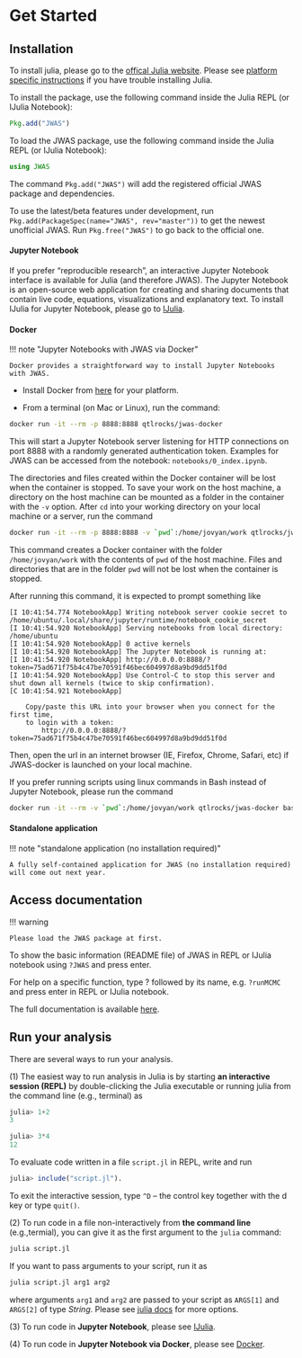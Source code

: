 # Get Started

## Installation

To install julia, please go to the [offical Julia website](https://julialang.org/downloads/).
Please see [platform specific instructions](https://julialang.org/downloads/platform.html)
if you have trouble installing Julia.

To install the package, use the following command inside the Julia REPL (or IJulia Notebook):
```julia
Pkg.add("JWAS")
```

To load the JWAS package, use the following command inside the Julia REPL (or IJulia Notebook):

```julia
using JWAS
```

The command `Pkg.add("JWAS")` will add the registered official JWAS package and dependencies.

To use the latest/beta features under development, run `Pkg.add(PackageSpec(name="JWAS", rev="master"))` to get the
newest unofficial JWAS. Run `Pkg.free("JWAS")` to go back to the official one.

#### Jupyter Notebook

If you prefer “reproducible research”, an interactive Jupyter Notebook interface is available
for Julia (and therefore JWAS). The Jupyter Notebook is an open-source web application for creating
and sharing documents that contain live code, equations, visualizations and explanatory text.
To install IJulia for Jupyter Notebook, please go to [IJulia](https://github.com/JuliaLang/IJulia.jl).

#### Docker


!!! note "Jupyter Notebooks with JWAS via Docker"

    Docker provides a straightforward way to install Jupyter Notebooks with JWAS.


- Install Docker from [here](https://docs.docker.com/install/) for your platform.

- From a terminal (on Mac or Linux), run the command:

```bash
docker run -it --rm -p 8888:8888 qtlrocks/jwas-docker
```

This will start a Jupyter Notebook server listening for HTTP connections on port 8888 with a randomly generated authentication
token. Examples for JWAS can be accessed from the notebook: `notebooks/0_index.ipynb`.

The directories and files created within the Docker container will be lost when the container is stopped. To save your work
on the host machine, a directory on the host machine can be mounted as a folder in the container with the `-v` option. After `cd` into your
working directory on your local machine or a server, run the command

```bash
docker run -it --rm -p 8888:8888 -v `pwd`:/home/jovyan/work qtlrocks/jwas-docker
```

This command creates a Docker container with the folder `/home/jovyan/work` with the contents of `pwd` of the host machine. Files and
directories that are in the folder `pwd` will not be lost when the container is stopped.  

After running this command, it is expected to prompt something like

```
[I 10:41:54.774 NotebookApp] Writing notebook server cookie secret to /home/ubuntu/.local/share/jupyter/runtime/notebook_cookie_secret
[I 10:41:54.920 NotebookApp] Serving notebooks from local directory: /home/ubuntu
[I 10:41:54.920 NotebookApp] 0 active kernels
[I 10:41:54.920 NotebookApp] The Jupyter Notebook is running at:
[I 10:41:54.920 NotebookApp] http://0.0.0.0:8888/?token=75ad671f75b4c47be70591f46bec604997d8a9bd9dd51f0d
[I 10:41:54.920 NotebookApp] Use Control-C to stop this server and shut down all kernels (twice to skip confirmation).
[C 10:41:54.921 NotebookApp]

    Copy/paste this URL into your browser when you connect for the first time,
    to login with a token:
        http://0.0.0.0:8888/?token=75ad671f75b4c47be70591f46bec604997d8a9bd9dd51f0d
```

Then, open the url in an internet browser (IE, Firefox, Chrome, Safari, etc) if JWAS-docker is launched on your local machine.

If you prefer running scripts using linux commands in Bash instead of Jupyter Notebook, please run the command

```bash
docker run -it --rm -v `pwd`:/home/jovyan/work qtlrocks/jwas-docker bash
```


#### Standalone application

!!! note "standalone application (no installation required)"

    A fully self-contained application for JWAS (no installation required) will come out next year.


## Access documentation

!!! warning

    Please load the JWAS package at first.

To show the basic information (README file) of JWAS in REPL or IJulia notebook using `?JWAS`
and press enter.

For help on a specific function, type ? followed by its name, e.g. `?runMCMC` and press enter
in REPL or IJulia notebook.

The full documentation is available [here](http://reworkhow.github.io/JWAS.jl/latest/index.html).

## Run your analysis

There are several ways to run your analysis.

(1) The easiest way to run analysis in Julia is by starting **an interactive session (REPL)** by double-clicking the Julia
executable or running julia from the command line (e.g., terminal) as

```julia
julia> 1+2
3

julia> 3*4
12
```

To evaluate code written in a file `script.jl` in REPL, write and run

```julia
julia> include("script.jl").
```
To exit the interactive session, type `^D` – the control key together with the d key or type `quit()`.

(2) To run code in a file non-interactively from **the command line** (e.g.,termial), you can give it as the first argument to the `julia` command:

```bash
julia script.jl
```

If you want to pass arguments to your script, run it as
```bash
julia script.jl arg1 arg2
```
where arguments `arg1` and `arg2` are passed to your script as `ARGS[1]` and `ARGS[2]` of type *String*. Please see [julia docs](https://docs.julialang.org/en/stable/manual/getting-started/) for more options.

(3) To run code in **Jupyter Notebook**, please see [IJulia](https://github.com/JuliaLang/IJulia.jl).

(4) To run code in **Jupyter Notebook via Docker**, please see [Docker](@ref).
